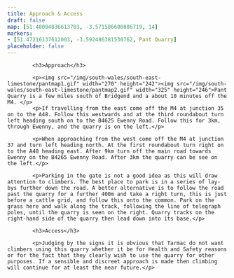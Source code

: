 ```yaml
---
title: Approach & Access
draft: false
map: [51.48084836613703, -3.571586608886719, 14]
markers:
- [51.47216137612003, -3.592486381530762, Pant Quarry]
placeholder: false
---
```




            <h3>Approach</h3>

            <p><img src="/img/south-wales/south-east-limestone/pantmap1.gif" width="270" height="242"><img src="/img/south-wales/south-east-limestone/pantmap2.gif" width="325" height="246">Pant Quarry is a few miles south of Bridgend and a about 10 minutes off the M4. </p>
            <p>If travelling from the east come off the M4 at junction 35 on to the A48. Follow this westwards and at the third roundabout turn left heading south on to the B4625 Ewenny Road. Follow this for 3km, through Ewenny, and the quarry is on the left.</p>

            <p>When approaching from the west come off the M4 at junction 37 and turn left heading north. At the first roundabout turn right on to the A48 heading east. After 9km turn off the main road towards Ewenny on the B4265 Ewenny Road. After 3km the quarry can be see on the left.</p>
                
            <p>Parking in the gate is not a good idea as this will draw attention to climbers. The best place to park is in a series of lay-bys further down the road. A better alternative is to follow the road past the quarry for a further 400m and take a right turn, this is just before a cattle grid, and follow this onto the common. Park on the grass here and walk along the track, following the line of telegraph poles, until the quarry is seen on the right. Quarry tracks on the right-hand side of the quarry then lead down into its base.</p>

            <h3>Access</h3>

            <p>Judging by the signs it is obvious that Tarmac do not want climbers using this quarry whether it be for Health and Safety reasons or for the fact that they clearly wish to use the quarry for other purposes. If a sensible and discreet approach is made then climbing will continue for at least the near future.</p>




